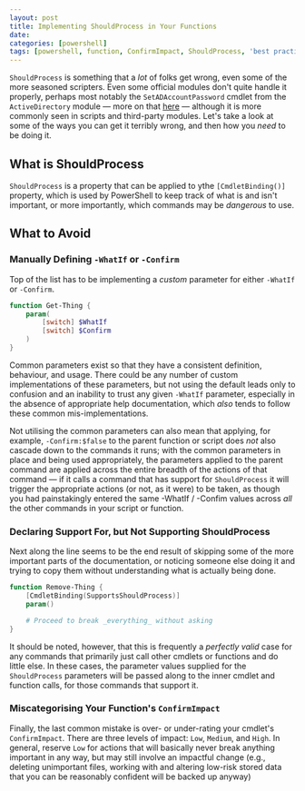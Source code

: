 ```yaml
---
layout: post
title: Implementing ShouldProcess in Your Functions
date:
categories: [powershell]
tags: [powershell, function, ConfirmImpact, ShouldProcess, 'best practices']
---
```


`ShouldProcess` is something that a _lot_ of folks get wrong, even some of the more seasoned
scripters. Even some official modules don't quite handle it properly, perhaps most notably the
`SetADAccountPassword` cmdlet from the `ActiveDirectory` module &mdash; more on that
[here](https://www.jasonpearce.com/2017/03/04/powershell-set-adaccountpassword-whatif-bug/) &mdash;
although it is more commonly seen in scripts and third-party modules. Let's take a look at some of
the ways you can get it terribly wrong, and then how you _need_ to be doing it.

## What is ShouldProcess

`ShouldProcess` is a property that can be applied to ythe `[CmdletBinding()]` property, which is
used by PowerShell to keep track of what is and isn't important, or more importantly, which commands
may be _dangerous_ to use.

## What to Avoid

### Manually Defining `-WhatIf` or `-Confirm`

Top of the list has to be implementing a _custom_ parameter for either `-WhatIf` or `-Confirm`.

```powershell
function Get-Thing {
    param(
        [switch] $WhatIf
        [switch] $Confirm
    )
}
```

Common parameters exist so that they have a consistent definition, behaviour, and usage. There could
be any number of custom implementations of these parameters, but not using the default leads only to
confusion and an inability to trust any given `-WhatIf` parameter, especially in the absence of
appropriate help documentation, which _also_ tends to follow these common mis-implementations.

Not utilising the common parameters can also mean that applying, for example, `-Confirm:$false` to
the parent function or script does _not_ also cascade down to the commands it runs; with the common
parameters in place and being used appropriately, the parameters applied to the parent command are
applied across the entire breadth of the actions of that command &mdash; if it calls a command that
has support for `ShouldProcess` it will trigger the appropriate actions (or not, as it were) to be
taken, as though you had painstakingly entered the same -WhatIf / -Confim values across _all_ the
other commands in your script or function.

### Declaring Support For, but Not Supporting ShouldProcess

Next along the line seems to be the end result of skipping some of the more important parts of the
documentation, or noticing someone else doing it and trying to copy them without understanding what
is actually being done.

```powershell
function Remove-Thing {
    [CmdletBinding(SupportsShouldProcess)]
    param()

    # Proceed to break _everything_ without asking
}
```

It should be noted, however, that this is frequently a _perfectly valid_ case for any commands that
primarily just call other cmdlets or functions and do little else. In these cases, the parameter
values supplied for the `ShouldProcess` parameters will be passed along to the inner cmdlet and
function calls, for those commands that support it.

### Miscategorising Your Function's `ConfirmImpact`

Finally, the last common mistake is over- or under-rating your cmdlet's `ConfirmImpact`. There are
three levels of impact: `Low`, `Medium`, and `High`. In general, reserve `Low` for actions that will
basically never break anything important in any way, but may still involve an impactful change
(e.g., deleting unimportant files, working with and altering low-risk stored data that you can be
reasonably confident will be backed up anyway)